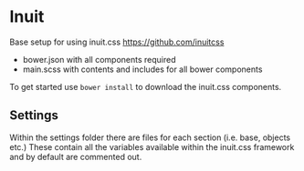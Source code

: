 # Inuit

Base setup for using inuit.css https://github.com/inuitcss

* bower.json with all components required
* main.scss with contents and includes for all bower components

To get started use `bower install` to download the inuit.css components.

## Settings

Within the settings folder there are files for each section (i.e. base, objects etc.) These contain all the variables available within the inuit.css framework and by default are commented out. 

